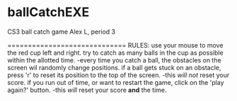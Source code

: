 # ballCatchEXE
 CS3 ball catch game
Alex L, period 3

=============================
RULES:
use your mouse to move the red cup left and right.
try to catch as many balls in the cup as possible within the allotted time. 
	-every time you catch a ball, the obstacles on the screen wil randomly change positions.
if a ball gets stuck on an obstacle, press 'r' to reset its position to the top of the screen.
	-this *will not* reset your score.
if you run out of time, or want to restart the game, click on the 'play again?' button. 
	-this *will* reset your score **and** the time.